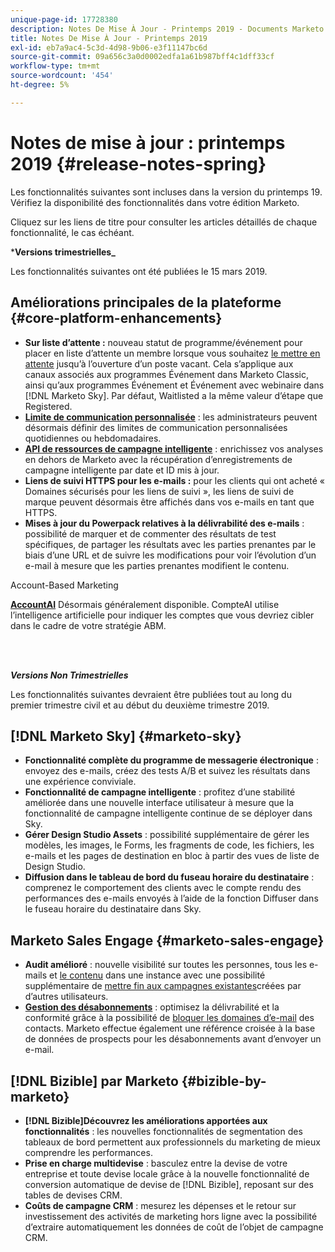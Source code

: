 ```yaml
---
unique-page-id: 17728380
description: Notes De Mise À Jour - Printemps 2019 - Documents Marketo - Documentation Du Produit
title: Notes De Mise À Jour - Printemps 2019
exl-id: eb7a9ac4-5c3d-4d98-9b06-e3f11147bc6d
source-git-commit: 09a656c3a0d0002edfa1a61b987bff4c1dff33cf
workflow-type: tm+mt
source-wordcount: '454'
ht-degree: 5%

---
```


# Notes de mise à jour : printemps 2019 {#release-notes-spring}

Les fonctionnalités suivantes sont incluses dans la version du printemps 19. Vérifiez la disponibilité des fonctionnalités dans votre édition Marketo.

Cliquez sur les liens de titre pour consulter les articles détaillés de chaque fonctionnalité, le cas échéant.

***Versions trimestrielles_**

Les fonctionnalités suivantes ont été publiées le 15 mars 2019.

## Améliorations principales de la plateforme {#core-platform-enhancements}

* **Sur liste d’attente :** nouveau statut de programme/événement pour placer en liste d’attente un membre lorsque vous souhaitez [le mettre en attente](/help/marketo/product-docs/core-marketo-concepts/smart-campaigns/program-flow-actions/change-program-status.md) jusqu’à l’ouverture d’un poste vacant. Cela s’applique aux canaux associés aux programmes Événement dans Marketo Classic, ainsi qu’aux programmes Événement et Événement avec webinaire dans [!DNL Marketo Sky]. Par défaut, Waitlisted a la même valeur d’étape que Registered.
* **[Limite de communication personnalisée](/help/marketo/product-docs/administration/email-setup/enable-communication-limits.md)** : les administrateurs peuvent désormais définir des limites de communication personnalisées quotidiennes ou hebdomadaires.
* **[API de ressources de campagne intelligente](https://developers.marketo.com/rest-api/assets/smart-campaigns/)** : enrichissez vos analyses en dehors de Marketo avec la récupération d’enregistrements de campagne intelligente par date et ID mis à jour.
* **Liens de suivi HTTPS pour les e-mails :** pour les clients qui ont acheté « Domaines sécurisés pour les liens de suivi », les liens de suivi de marque peuvent désormais être affichés dans vos e-mails en tant que HTTPS.
* **Mises à jour du Powerpack relatives à la délivrabilité des e-mails** : possibilité de marquer et de commenter des résultats de test spécifiques, de partager les résultats avec les parties prenantes par le biais d’une URL et de suivre les modifications pour voir l’évolution d’un e-mail à mesure que les parties prenantes modifient le contenu.

Account-Based Marketing

**[AccountAI](/help/marketo/product-docs/target-account-management/account-profiling/account-profiling-ranking-and-tuning.md)** Désormais généralement disponible. CompteAI utilise l’intelligence artificielle pour indiquer les comptes que vous devriez cibler dans le cadre de votre stratégie ABM.

<br> 

**_Versions Non Trimestrielles_**

Les fonctionnalités suivantes devraient être publiées tout au long du premier trimestre civil et au début du deuxième trimestre 2019.

## [!DNL Marketo Sky] {#marketo-sky}

* **Fonctionnalité complète du programme de messagerie électronique** : envoyez des e-mails, créez des tests A/B et suivez les résultats dans une expérience conviviale.
* **Fonctionnalité de campagne intelligente** : profitez d’une stabilité améliorée dans une nouvelle interface utilisateur à mesure que la fonctionnalité de campagne intelligente continue de se déployer dans Sky.
* **Gérer Design Studio Assets** : possibilité supplémentaire de gérer les modèles, les images, le Forms, les fragments de code, les fichiers, les e-mails et les pages de destination en bloc à partir des vues de liste de Design Studio.
* **Diffusion dans le tableau de bord du fuseau horaire du destinataire** : comprenez le comportement des clients avec le compte rendu des performances des e-mails envoyés à l’aide de la fonction Diffuser dans le fuseau horaire du destinataire dans Sky.

## Marketo Sales Engage {#marketo-sales-engage}

* **Audit amélioré** : nouvelle visibilité sur toutes les personnes, tous les e-mails et [le contenu](/help/marketo/product-docs/marketo-sales-connect/templates/view-template-list-as-another-user.md) dans une instance avec une possibilité supplémentaire de [mettre fin aux campagnes existantes](/help/marketo/product-docs/marketo-sales-connect/campaigns/view-campaigns-list-as-another-user.md)créées par d’autres utilisateurs.
* **[Gestion des désabonnements](/help/marketo/product-docs/marketo-sales-connect/email/unsubscribes/marketo-unsubscribe-check.md)** : optimisez la délivrabilité et la conformité grâce à la possibilité de [bloquer les domaines d’e-mail](/help/marketo/product-docs/marketo-sales-connect/admin/blocked-domains.md) des contacts. Marketo effectue également une référence croisée à la base de données de prospects pour les désabonnements avant d’envoyer un e-mail.

## [!DNL Bizible] par Marketo {#bizible-by-marketo}

* **[!DNL Bizible]Découvrez les améliorations apportées aux fonctionnalités** : les nouvelles fonctionnalités de segmentation des tableaux de bord permettent aux professionnels du marketing de mieux comprendre les performances.
* **Prise en charge multidevise** : basculez entre la devise de votre entreprise et toute devise locale grâce à la nouvelle fonctionnalité de conversion automatique de devise de [!DNL Bizible], reposant sur des tables de devises CRM.
* **Coûts de campagne CRM** : mesurez les dépenses et le retour sur investissement des activités de marketing hors ligne avec la possibilité d’extraire automatiquement les données de coût de l’objet de campagne CRM.
